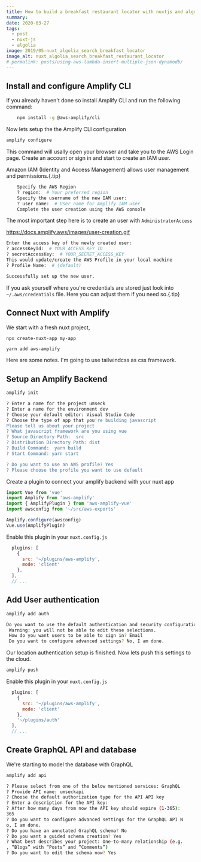 ```yaml
---
title: How to build a breakfast restaurant locator with nuxtjs and algolia search2
summary:
date: 2020-03-27
tags:
  - post
  - nuxt-js
  - algolia
image: 2019/05-nuxt_algolia_search_breakfast_locator
image_alt: nuxt_algolia_search_breakfast_restaurant_locator
# permalink: posts/using-aws-lambda-insert-multiple-json-dynamodb/
---
```



## Install and configure Amplify CLI

If you already haven't done so install Amplify CLI and run the following command:

```bash
    npm install -g @aws-amplify/cli
```

Now lets setup the the Amplify CLI configuration

```bash
amplify configure
``` 

This command will usally open your browser and take you to the AWS Login page. Create an account or sign in and start to create an IAM user.

Amazon IAM (Identity and Access Management) allows user management and permissions.{.tip}

```bash
    Specify the AWS Region
    ? region:  # Your preferred region
    Specify the username of the new IAM user:
    ? user name:  # User name for Amplify IAM user
    Complete the user creation using the AWS console
```

The most important step here is to create an user with `AdministratorAccess`

https://docs.amplify.aws/images/user-creation.gif

```bash
Enter the access key of the newly created user:
? accessKeyId:  # YOUR_ACCESS_KEY_ID
? secretAccessKey:  # YOUR_SECRET_ACCESS_KEY
This would update/create the AWS Profile in your local machine
? Profile Name:  # (default)

Successfully set up the new user.
```

If you ask yourself where you're credentials are stored just look into `~/.aws/credentials` file. Here you can adjust them if you need so.{.tip}


## Connect Nuxt with Amplify

We start with a fresh nuxt project,

```bash
npx create-nuxt-app my-app
```

```
yarn add aws-amplify
```

Here are some notes. I'm going to use tailwindcss as css framework.


## Setup an Amplify Backend



```bash
amplify init
````

```bash 
? Enter a name for the project umseck
? Enter a name for the environment dev
? Choose your default editor: Visual Studio Code
? Choose the type of app that you're building javascript
Please tell us about your project
? What javascript framework are you using vue
? Source Directory Path:  src
? Distribution Directory Path: dist
? Build Command:  yarn build
? Start Command: yarn start

? Do you want to use an AWS profile? Yes
? Please choose the profile you want to use default
````

Create a plugin to connect your amplify backend with your nuxt app

```js
import Vue from 'vue'
import Amplify from 'aws-amplify'
import { AmplifyPlugin } from 'aws-amplify-vue'
import awsconfig from '~/src/aws-exports'

Amplify.configure(awsconfig)
Vue.use(AmplifyPlugin)
``` 

Enable this plugin in your `nuxt.config.js`

```js
  plugins: [
    {
      src: '~/plugins/aws-amplify',
      mode: 'client'
    },
  ],
  // ...

```

## Add User authentication

```bash
amplify add auth
```

```bash
Do you want to use the default authentication and security configuration? Default configuration
 Warning: you will not be able to edit these selections.
 How do you want users to be able to sign in? Email
 Do you want to configure advanced settings? No, I am done.
```

Our location authentication setup is finished. Now lets push this settings to the cloud.

```bash
amplify push
```

Enable this plugin in your `nuxt.config.js`

```js
  plugins: [
    {
      src: '~/plugins/aws-amplify',
      mode: 'client'
    },
    '~/plugins/auth'
  ],
  // ...

```


## Create GraphQL API and database

We're starting to model the database with GraphQL

```bash
amplify add api
```


```bash
? Please select from one of the below mentioned services: GraphQL
? Provide API name: umseckapi
? Choose the default authorization type for the API API key
? Enter a description for the API key:
? After how many days from now the API key should expire (1-365):
365
? Do you want to configure advanced settings for the GraphQL API N
o, I am done.
? Do you have an annotated GraphQL schema? No
? Do you want a guided schema creation? Yes
? What best describes your project: One-to-many relationship (e.g.
, “Blogs” with “Posts” and “Comments”)
? Do you want to edit the schema now? Yes
````


